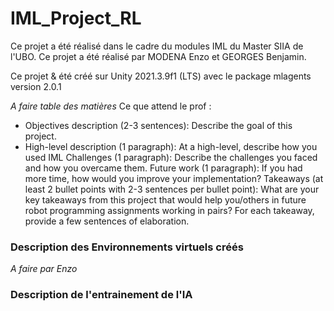 # IML_Project_RL

Ce projet a été réalisé dans le cadre du modules IML du Master SIIA de l'UBO. Ce projet a été réalisé par MODENA Enzo et GEORGES Benjamin.

Ce projet & été créé sur Unity 2021.3.9f1 (LTS) avec le package mlagents version 2.0.1

*A faire table des matières*
Ce que attend le prof :

- Objectives description (2-3 sentences): Describe the goal of this project.
- High-level description (1 paragraph): At a high-level, describe how you used IML
Challenges (1 paragraph): Describe the challenges you faced and how you overcame them.
Future work (1 paragraph): If you had more time, how would you improve your implementation?
Takeaways (at least 2 bullet points with 2-3 sentences per bullet point): What are your key takeaways from this project that would help you/others in future robot programming assignments working in pairs? For each takeaway, provide a few sentences of elaboration.

### Description des Environnements virtuels créés

*A faire par Enzo*

### Description de l'entrainement de l'IA
